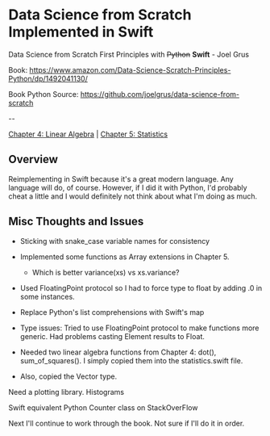 # Data Science from Scratch Implemented in Swift

Data Science from Scratch
First Principles with ~~Python~~ **Swift** - Joel Grus

Book: https://www.amazon.com/Data-Science-Scratch-Principles-Python/dp/1492041130/

Book Python Source: https://github.com/joelgrus/data-science-from-scratch

--

[Chapter 4: Linear Algebra](swift/linear_algebra.swift) | [Chapter 5: Statistics](swift/statistics.swift)


## Overview

Reimplementing in Swift because it's a great modern language.  Any language will do, of course. However, if I did it with Python, I'd probably cheat a little and I would definitely not think about what I'm doing as much.
 
 ## Misc Thoughts and Issues
 
 - Sticking with snake_case variable names for consistency
 - Implemented some functions as Array extensions in Chapter 5.
    - Which is better variance(xs) vs xs.variance?
 - Used FloatingPoint protocol so I had to force type to float by adding .0 in some instances.
 
 - Replace Python's list comprehensions with Swift's map
 
 - Type issues: Tried to use FloatingPoint protocol to make functions more generic.  Had problems casting Element results to Float.
 - Needed two linear algebra functions from Chapter 4: dot(), sum_of_squares().  I simply copied them into the statistics.swift file.
 - Also, copied the Vector type.
 
 Need a plotting library.  Histograms
 
 Swift equivalent Python Counter class on StackOverFlow
 
 Next I'll continue to work through the book.  Not sure if I'll do it in order.
 
